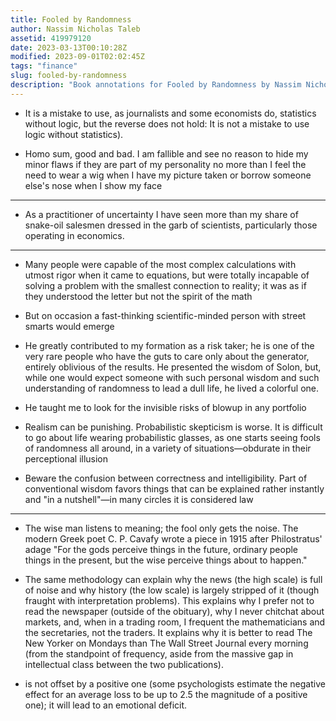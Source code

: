 ```yaml
---
title: Fooled by Randomness
author: Nassim Nicholas Taleb
assetid: 419979120
date: 2023-03-13T00:10:28Z
modified: 2023-09-01T02:02:45Z
tags: "finance"
slug: fooled-by-randomness
description: "Book annotations for Fooled by Randomness by Nassim Nicholas Taleb"
---
```


*  It is a mistake to use, as journalists and some economists do, statistics without logic, but the reverse does not hold: It is not a mistake to use logic without statistics).

*  Homo sum, good and bad. I am fallible and see no reason to hide my minor flaws if they are part of my personality no more than I feel the need to wear a wig when I have my picture taken or borrow someone else's nose when I show my face

---

*  As a practitioner of uncertainty I have seen more than my share of snake-oil salesmen dressed in the garb of scientists, particularly those operating in economics.

---

*  Many people were capable of the most complex calculations with utmost rigor when it came to equations, but were totally incapable of solving a problem with the smallest connection to reality; it was as if they understood the letter but not the spirit of the math

*  But on occasion a fast-thinking scientific-minded person with street smarts would emerge

*  He greatly contributed to my formation as a risk taker; he is one of the very rare people who have the guts to care only about the generator, entirely oblivious of the results. He presented the wisdom of Solon, but, while one would expect someone with such personal wisdom and such understanding of randomness to lead a dull life, he lived a colorful one.

*  He taught me to look for the invisible risks of blowup in any portfolio

*  Realism can be punishing. Probabilistic skepticism is worse. It is difficult to go about life wearing probabilistic glasses, as one starts seeing fools of randomness all around, in a variety of situations—obdurate in their perceptional illusion

*  Beware the confusion between correctness and intelligibility. Part of conventional wisdom favors things that can be explained rather instantly and "in a nutshell"—in many circles it is considered law

---

*  The wise man listens to meaning; the fool only gets the noise. The modern Greek poet C. P. Cavafy wrote a piece in 1915 after Philostratus' adage "For the gods perceive things in the future, ordinary people things in the present, but the wise perceive things about to happen."

*  The same methodology can explain why the news (the high scale) is full of noise and why history (the low scale) is largely stripped of it (though fraught with interpretation problems). This explains why I prefer not to read the newspaper (outside of the obituary), why I never chitchat about markets, and, when in a trading room, I frequent the mathematicians and the secretaries, not the traders. It explains why it is better to read The New Yorker on Mondays than The Wall Street Journal every morning (from the standpoint of frequency, aside from the massive gap in intellectual class between the two publications).

*  is not offset by a positive one (some psychologists estimate the negative effect for an average loss to be up to 2.5 the magnitude of a positive one); it will lead to an emotional deficit.

